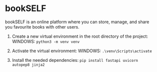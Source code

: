 # bookSELF
bookSELF is an online platform where you can store, manage, and share you favourite books with other users.

1. Create a new virtual environment in the root directory of the project:
WINDOWS: `python3 -m venv venv`

2. Activate the virtual environment:
WINDOWS: `.\venv\Scripts\activate`

3. Install the needed dependencies:
`pip install fastapi uvicorn autopep8 jinja2`
